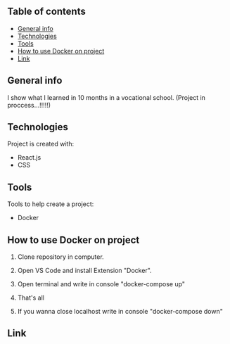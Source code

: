 ## Table of contents

- [General info](#general-info)
- [Technologies](#technologies)
- [Tools](#tools)
- [How to use Docker on project](#Docker)
- [Link](#link)

## General info

I show what I learned in 10 months in a vocational school. (Project in proccess...!!!!!)

## Technologies

Project is created with:

- React.js
- CSS

## Tools

Tools to help create a project:

- Docker

## How to use Docker on project

1. Clone repository in computer.

2. Open VS Code and install Extension "Docker".

3. Open terminal and write in console "docker-compose up"

4. That's all

5. If you wanna close localhost write in console "docker-compose down"

## Link

